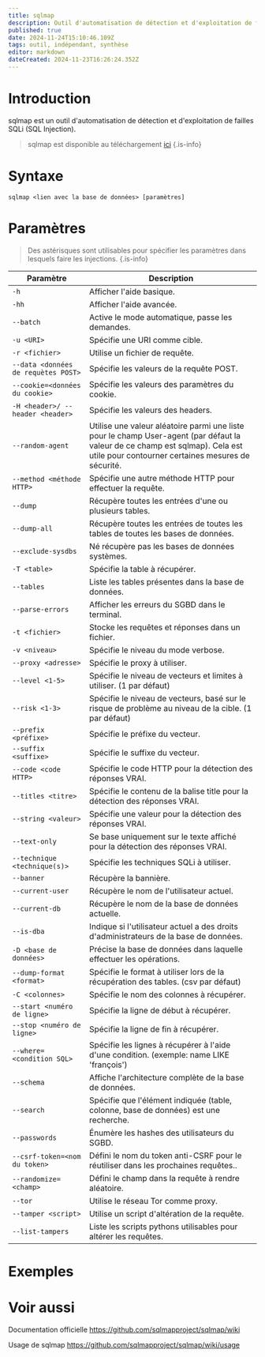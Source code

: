 ```yaml
---
title: sqlmap
description: Outil d'automatisation de détection et d'exploitation de failles SQLi (SQL Injection).
published: true
date: 2024-11-24T15:10:46.109Z
tags: outil, indépendant, synthèse
editor: markdown
dateCreated: 2024-11-23T16:26:24.352Z
---
```


# Introduction

sqlmap est un outil d'automatisation de détection et d'exploitation de failles SQLi (SQL Injection).

> sqlmap est disponible au téléchargement [ici](https://github.com/sqlmapproject/sqlmap)
> {.is-info}

# Syntaxe

`sqlmap <lien avec la base de données> [paramètres]`

# Paramètres

> Des astérisques sont utilisables pour spécifier les paramètres dans lesquels faire les injections.
> {.is-info}

| Paramètre                           | Description                                                                                                                                                                        |
| ----------------------------------- | ---------------------------------------------------------------------------------------------------------------------------------------------------------------------------------- |
| `-h`                                | Afficher l'aide basique.                                                                                                                                                           |
| `-hh`                               | Afficher l'aide avancée.                                                                                                                                                           |
| `--batch`                           | Active le mode automatique, passe les demandes.                                                                                                                                    |
| `-u <URI>`                          | Spécifie une URI comme cible.                                                                                                                                                      |
| `-r <fichier>`                      | Utilise un fichier de requête.                                                                                                                                                     |
| `--data <données de requètes POST>` | Spécifie les valeurs de la requête POST.                                                                                                                                           |
| `--cookie=<données du cookie>`      | Spécifie les valeurs des paramètres du cookie.                                                                                                                                     |
| `-H <header>/ --header <header>`    | Spécifie les valeurs des headers.                                                                                                                                                  |
| `--random-agent`                    | Utilise une valeur aléatoire parmi une liste pour le champ User-agent (par défaut la valeur de ce champ est sqlmap). Cela est utile pour contourner certaines mesures de sécurité. |
| `--method <méthode HTTP>`           | Spécifie une autre méthode HTTP pour effectuer la requête.                                                                                                                         |
| `--dump`                            | Récupère toutes les entrées d'une ou plusieurs tables.                                                                                                                             |
| `--dump-all`                        | Récupère toutes les entrées de toutes les tables de toutes les bases de données.                                                                                                   |
| `--exclude-sysdbs`                  | Né récupère pas les bases de données systèmes.                                                                                                                                     |
| `-T <table>`                        | Spécifie la table à récupérer.                                                                                                                                                     |
| `--tables`                          | Liste les tables présentes dans la base de données.                                                                                                                                |
| `--parse-errors`                    | Afficher les erreurs du SGBD dans le terminal.                                                                                                                                     |
| `-t <fichier>`                      | Stocke les requêtes et réponses dans un fichier.                                                                                                                                   |
| `-v <niveau>`                       | Spécifie le niveau du mode verbose.                                                                                                                                                |
| `--proxy <adresse>`                 | Spécifie le proxy à utiliser.                                                                                                                                                      |
| `--level <1-5>`                     | Spécifie le niveau de vecteurs et limites à utiliser. (1 par défaut)                                                                                                               |
| `--risk <1-3>`                      | Spécifie le niveau de vecteurs, basé sur le risque de problème au niveau de la cible. (1 par défaut)                                                                               |
| `--prefix <préfixe>`                | Spécifie le préfixe du vecteur.                                                                                                                                                    |
| `--suffix <suffixe>`                | Spécifie le suffixe du vecteur.                                                                                                                                                    |
| `--code <code HTTP>`                | Spécifie le code HTTP pour la détection des réponses VRAI.                                                                                                                         |
| `--titles <titre>`                  | Spécifie le contenu de la balise title pour la détection des réponses VRAI.                                                                                                        |
| `--string <valeur>`                 | Spécifie une valeur pour la détection des réponses VRAI.                                                                                                                           |
| `--text-only`                       | Se base uniquement sur le texte affiché pour la détection des réponses VRAI.                                                                                                       |
| `--technique <technique(s)>`        | Spécifie les techniques SQLi à utiliser.                                                                                                                                           |
| `--banner`                          | Récupère la bannière.                                                                                                                                                              |
| `--current-user`                    | Récupère le nom de l'utilisateur actuel.                                                                                                                                           |
| `--current-db`                      | Récupère le nom de la base de données actuelle.                                                                                                                                    |
| `--is-dba`                          | Indique si l'utilisateur actuel a des droits d'administrateurs de la base de données.                                                                                              |
| `-D <base de données>`              | Précise la base de données dans laquelle effectuer les opérations.                                                                                                                 |
| `--dump-format <format>`            | Spécifie le format à utiliser lors de la récupération des tables. (csv par défaut)                                                                                                 |
| `-C <colonnes>`                     | Spécifie le nom des colonnes à récupérer.                                                                                                                                          |
| `--start <numéro de ligne>`         | Spécifie la ligne de début à récupérer.                                                                                                                                            |
| `--stop <numéro de ligne>`          | Spécifie la ligne de fin à récupérer.                                                                                                                                              |
| `--where=<condition SQL>`           | Spécifie les lignes à récupérer à l'aide d'une condition. (exemple: name LIKE 'françois')                                                                                          |
| `--schema`                          | Affiche l'architecture complète de la base de données.                                                                                                                             |
| `--search`                          | Spécifie que l'élément indiquée (table, colonne, base de données) est une recherche.                                                                                               |
| `--passwords`                       | Énumère les hashes des utilisateurs du SGBD.                                                                                                                                       |
| `--csrf-token=<nom du token>`       | Défini le nom du token anti-CSRF pour le réutiliser dans les prochaines requêtes..                                                                                                 |
| `--randomize=<champ>`               | Défini le champ dans la requête à rendre aléatoire.                                                                                                                                |
| `--tor`                             | Utilise le réseau Tor comme proxy.                                                                                                                                                 |
| `--tamper <script>`                 | Utilise un script d'altération de la requête.                                                                                                                                      |
| `--list-tampers`                    | Liste les scripts pythons utilisables pour altérer les requêtes.                                                                                                                   |

# Exemples

# Voir aussi

Documentation officielle
https://github.com/sqlmapproject/sqlmap/wiki

Usage de sqlmap
https://github.com/sqlmapproject/sqlmap/wiki/usage
